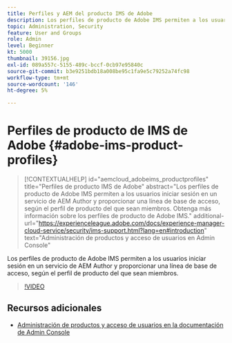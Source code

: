 ```yaml
---
title: Perfiles y AEM del producto IMS de Adobe
description: Los perfiles de producto de Adobe IMS permiten a los usuarios iniciar sesión en un servicio de AEM Author y proporcionar una línea de base de acceso, según el perfil de producto del que sean miembros.
topic: Administration, Security
feature: User and Groups
role: Admin
level: Beginner
kt: 5000
thumbnail: 39156.jpg
exl-id: 089a557c-5155-489c-bccf-0cb97e95840c
source-git-commit: b3e9251bdb18a008be95c1fa9e5c79252a74fc98
workflow-type: tm+mt
source-wordcount: '146'
ht-degree: 5%

---
```


# Perfiles de producto de IMS de Adobe {#adobe-ims-product-profiles}

>[!CONTEXTUALHELP]
>id="aemcloud_adobeims_productprofiles"
>title="Perfiles de producto IMS de Adobe"
>abstract="Los perfiles de producto de Adobe IMS permiten a los usuarios iniciar sesión en un servicio de AEM Author y proporcionar una línea de base de acceso, según el perfil de producto del que sean miembros. Obtenga más información sobre los perfiles de producto de Adobe IMS."
>additional-url="https://experienceleague.adobe.com/docs/experience-manager-cloud-service/security/ims-support.html?lang=en#introduction" text="Administración de productos y acceso de usuarios en Admin Console"

Los perfiles de producto de Adobe IMS permiten a los usuarios iniciar sesión en un servicio de AEM Author y proporcionar una línea de base de acceso, según el perfil de producto del que sean miembros.

>[!VIDEO](https://video.tv.adobe.com/v/39156?quality=12&learn=on)

## Recursos adicionales

+ [Administración de productos y acceso de usuarios en la documentación de Admin Console](https://experienceleague.adobe.com/docs/experience-manager-cloud-service/security/ims-support.html#managing-products-and-user-access-in-admin-console)
